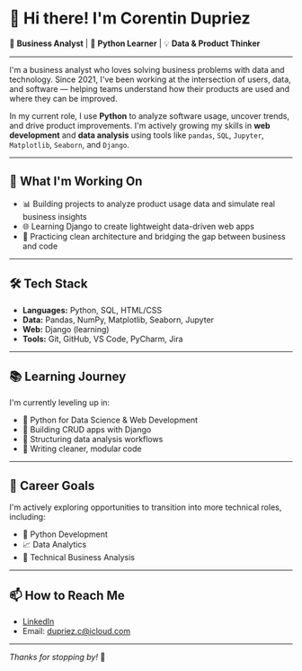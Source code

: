 # 👋 Hi there! I'm Corentin Dupriez

💼 **Business Analyst** | 🐍 **Python Learner** | 💡 **Data & Product Thinker**

---

I'm a business analyst who loves solving business problems with data and technology. Since 2021, I've been working at the intersection of users, data, and software — helping teams understand how their products are used and where they can be improved.

In my current role, I use **Python** to analyze software usage, uncover trends, and drive product improvements. I'm actively growing my skills in **web development** and **data analysis** using tools like `pandas`, `SQL`, `Jupyter`, `Matplotlib`, `Seaborn`, and `Django`.

---

## 🚀 What I'm Working On

- 📊 Building projects to analyze product usage data and simulate real business insights  
- 🌐 Learning Django to create lightweight data-driven web apps  
- 🧠 Practicing clean architecture and bridging the gap between business and code  

---

## 🛠️ Tech Stack

- **Languages:** Python, SQL, HTML/CSS
- **Data:** Pandas, NumPy, Matplotlib, Seaborn, Jupyter
- **Web:** Django (learning)
- **Tools:** Git, GitHub, VS Code, PyCharm, Jira

---

## 📚 Learning Journey

I'm currently leveling up in:
- 🔹 Python for Data Science & Web Development
- 🔹 Building CRUD apps with Django
- 🔹 Structuring data analysis workflows
- 🔹 Writing cleaner, modular code

---

## 🎯 Career Goals

I'm actively exploring opportunities to transition into more technical roles, including:
- 🐍 Python Development  
- 📈 Data Analytics  
- 🧩 Technical Business Analysis  

---

## 📫 How to Reach Me

- [LinkedIn](https://www.linkedin.com/in/corentin-dupriez-407748131/)  
- Email: dupriez.c@icloud.com

---

_Thanks for stopping by!_ 🙌

